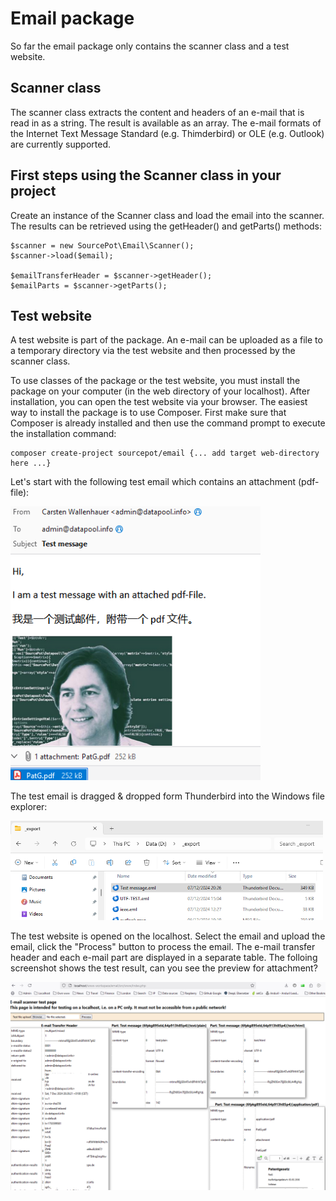# Email package

So far the email package only contains the scanner class and a test website.

## Scanner class

The scanner class extracts the content and headers of an e-mail that is read in as a string. The result is available as an array. The e-mail formats of the Internet Text Message Standard (e.g. Thimderbird) or OLE (e.g. Outlook) are currently supported.

## First  steps using the Scanner class in your project

Create an instance of the Scanner class and load the email into the scanner. The results can be retrieved using the getHeader() and getParts() methods:
```
$scanner = new SourcePot\Email\Scanner();
$scanner->load($email);

$emailTransferHeader = $scanner->getHeader();
$emailParts = $scanner->getParts();
```
        
## Test website
A test website is part of the package. An e-mail can be uploaded as a file to a temporary directory via the test website and then processed by the scanner class.

To use classes of the package or the test website, you must install the package on your computer (in the web directory of your localhost). After installation, you can open the test website via your browser. The easiest way to install the package is to use Composer. First make sure that Composer is already installed and then use the command prompt to execute the installation command:
```
composer create-project sourcepot/email {... add target web-directory here ...}
```

Let's start with the following test email which contains an attachment (pdf-file):

<kbd><img src="./assets/test_message.png" alt="Test email" style="width:400px;"/></kbd>

The test email is dragged & dropped form Thunderbird into the Windows file explorer:

<kbd><img src="./assets/test_message_upload.png" alt="Test copied to a folder on the computer" style="width:500px;"/></kbd>

The test website is opened on the localhost. Select the email and upload the email, click the "Process" button to process the email. The e-mail transfer header and each e-mail part are displayed in a separate table. The folloing screenshot shows the test result, can you see the preview for attachment?

<kbd><img src="./assets/test_message_test_page.png" alt="Test email uploaded and processed"/></kbd>

